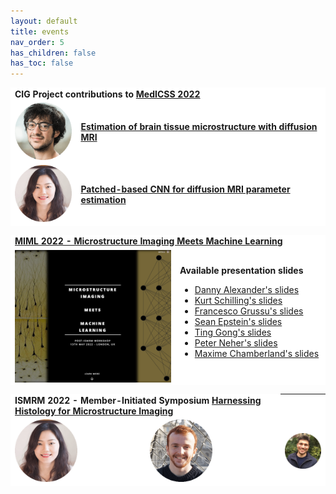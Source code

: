 ```yaml
---
layout: default
title: events
nav_order: 5
has_children: false
has_toc: false
---
```

<table style="border:hidden;background-color:#FFFFFF">
   <tr>
     <td style="border:hidden;background-color:#FFFFFF" colspan="2">
       <b>CIG Project contributions to <a href="https://medicss.cs.ucl.ac.uk">MedICSS 2022</a></b>
     </td>
   </tr>
   <tr>
     <td style="border:hidden;background-color:#FFFFFF">
     <img src="assets/headshots/michele.png" width="100">
     </td>
     <td style="border:hidden;background-color:#FFFFFF">
     <b><a href="https://github.com/CIG-UCL/MedICSS_2022_microImag">Estimation of brain tissue microstructure with diffusion MRI</a></b>
     </td>
   </tr>
   <tr>
     <td style="border:hidden;background-color:#FFFFFF">
     <img src="assets/headshots/Ting.png" width="100">
     </td>
     <td style="border:hidden;background-color:#FFFFFF">
     <b><a href="https://github.com/CIG-UCL/DTIwithNeuralNetworkDemo">Patched-based CNN for diffusion MRI parameter estimation </a></b>
     </td>
   </tr>
</table>

<table style="border:hidden;background-color:#FFFFFF">
   <tr>
     <td style="border:hidden;background-color:#FFFFFF" colspan="2">
       <a href="http://cmic.cs.ucl.ac.uk/miml/index.html"><b>MIML 2022 - Microstructure Imaging Meets Machine Learning</b></a>
     </td>
   </tr>
   <tr>
     <td style="border:hidden;background-color:#FFFFFF">
        <img src="assets/events/miml2022.png" width="250" align="center">
     </td>
     <td style="border:hidden;background-color:#FFFFFF">
       <b>Available presentation slides</b>
       <ul>
         <li>
           <a href="assets/docs/MIML2022/talks/T01-DannyAlexander.pdf">Danny Alexander's slides</a>
         </li>
         <li>
           <a href="assets/docs/MIML2022/talks/T03-KurtSchilling.pdf">Kurt Schilling's slides</a>
         </li>
         <li>
           <a href="assets/docs/MIML2022/talks/T04-FrancescoGrussu.pdf">Francesco Grussu's slides</a>
         </li>
         <li>
           <a href="assets/docs/MIML2022/talks/T05-SeanEpstein.pdf">Sean Epstein's slides</a>
         </li>
         <li>
           <a href="assets/docs/MIML2022/talks/T07-TingGong.pdf">Ting Gong's slides</a>
         </li>
         <li>
           <a href="assets/docs/MIML2022/talks/T09-PeterNeher.pdf">Peter Neher's slides</a>
         </li>
         <li>
           <a href="assets/docs/MIML2022/talks/T10-MaximeChamberland.pdf">Maxime Chamberland's slides</a>
         </li>
       </ul>
     </td>
   </tr>
</table>

<table style="border:hidden;background-color:#FFFFFF">
   <tr>
     <td style="border:hidden;background-color:#FFFFFF" colspan="2">
       <b>ISMRM 2022 - Member-Initiated Symposium <a href="https://submissions.mirasmart.com/ISMRM2022/Itinerary/ConferenceMatrixEventDetail.aspx?ses=MIS-12">Harnessing Histology for Microstructure Imaging</a></b>
     </td>
   </tr>
   <tr>
     <td style="border:hidden;background-color:#FFFFFF">
     <img src="assets/headshots/Ting.png" width="100">
     </td>
      <td style="border:hidden;background-color:#FFFFFF">
     <img src="assets/headshots/ross.png" width="100">
     </td>
      <td style="border:hidden;background-color:#FFFFFF">
     <img src="assets/headshots/marco.png" width="100">
     </td>
   </tr>
</table>